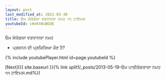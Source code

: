 ```yaml
---
layout: post
last_modified_at: 2021-03-30
title: ਓਮ ਸੰਯੋਗਯਾ ਵਰਧਾਨਯਾ ਨਮਹ ੧੧ ਟਾਇਮਸ
youtubeId: cHxKtWuBGOE
---
```

 
 
 ਓਮ ਸੰਯੋਗਯਾ ਵਰਧਾਨਯਾ ਨਮਹ  
 
 -  ਪ੍ਰਜਨਨ ਦੀ ਪ੍ਰਕਿਰਿਆ ਕੌਣ ਹੈ? 
 
  
 
  
 
 
 
 
 
 


{% include youtubePlayer.html id=page.youtubeId %}
 
[Next]({{ site.baseurl }}{% link  split1/_posts/2013-05-19-ਓਮ ਪਾਠੀਕੇਚਰਾਯਾ ਨਮਹ ੧੧ ਟਾਇਮਸ.md%})
 
